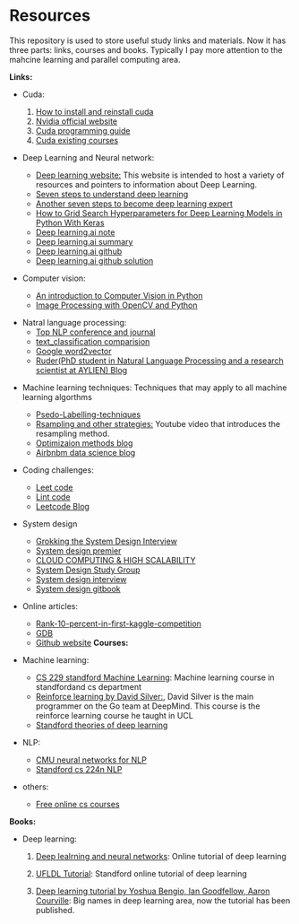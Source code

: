 # Resources

This repository is used to store useful study links and materials. Now it has three parts: links, courses and books. Typically I pay more attention to the mahcine learning and parallel computing area.

**Links:**

- Cuda:

  1) [How to install and reinstall cuda](http://www.cnblogs.com/mayi2010/p/5604586.html)
  2) [Nvidia official website](http://www.nvidia.com/page/home.html)
  3) [Cuda programming guide](http://docs.nvidia.com/cuda/)
  4) [Cuda existing courses](https://developer.nvidia.com/educators/existing-courses)
- Deep Learning and Neural network:
  - [Deep learning website:](http://deeplearning.net/) This website is intended to host a variety of resources and pointers to information about Deep Learning. 
  - [Seven steps to understand deep learning](http://www.kdnuggets.com/2016/01/seven-steps-deep-learning.html)
  - [Another seven steps to become deep learning expert](https://www.linkedin.com/pulse/7-steps-becoming-deep-learning-expert-ankit-agarwal)
  - [How to Grid Search Hyperparameters for Deep Learning Models in Python With Keras](https://machinelearningmastery.com/grid-search-hyperparameters-deep-learning-models-python-keras/)
  - [Deep learning.ai note](http://www.ai-start.com/dl2017/)
  - [Deep learning.ai summary](https://github.com/mbadry1/DeepLearning.ai-Summary)
  - [Deep learning.ai github](https://github.com/Kulbear/deep-learning-coursera)
  - [Deep learning.ai github solution](https://github.com/JudasDie/deeplearning.ai)

- Computer vision:
  * [An introduction to Computer Vision in Python](https://alexlouden.com/posts/2016-computer-vision-on-strawberries.html)
  * [Image Processing with OpenCV and Python](http://funcvis.org/blog/?p=44)
 
* Natral language processing:
  * [Top NLP conference and journal](http://blog.paramitamirza.com/2014/01/17/top-nlpcl-conferences-and-journals/)
  * [text_classification comparision](https://github.com/brightmart/text_classification)
  * [Google word2vector](https://code.google.com/archive/p/word2vec/)
  * [Ruder(PhD student in Natural Language Processing and a research scientist at AYLIEN) Blog](http://ruder.io/optimizing-gradient-descent/)

- Machine learning techniques: Techniques that may apply to all machine learning algorthms
  * [Psedo-Labelling-techniques](https://www.analyticsvidhya.com/blog/2017/09/pseudo-labelling-semi-supervised-learning-technique/)
  * [Rsampling and other strategies:](https://www.youtube.com/watch?v=-Z1PaqYKC1w&t=299s) Youtube video that introduces the resampling method.
  * [Optimizaion methods blog](http://ruder.io/optimizing-gradient-descent/)
  * [Airbnbm data science blog](https://medium.com/airbnb-engineering/data/home)

- Coding challenges:
  * [Leet code](https://leetcode.com)
  * [Lint code](https://www.lintcode.com)
  * [Leetcode Blog](http://www.cnblogs.com/grandyang/p/4606334.html)
  
- System design
  * [Grokking the System Design Interview](https://www.educative.io/collection/5668639101419520/5649050225344512)
  * [System design premier](https://github.com/donnemartin/system-design-primer)
  * [CLOUD COMPUTING & HIGH SCALABILITY](http://www.wayne.ink/2018/03/20/Distributed-System/System-Design/)
  * [System Design Study Group](http://systemdesigns.blogspot.com/2015/11/0.html)
  * [System design interview](https://github.com/checkcheckzz/system-design-interview)
  * [System design gitbook](https://soulmachine.gitbooks.io/system-design/content/cn/task-scheduler.html?q=)

  
- Online articles:
  * [Rank-10-percent-in-first-kaggle-competition](https://dnc1994.com/2016/04/rank-10-percent-in-first-kaggle-competition/)
  * [GDB](https://www.youtube.com/watch?v=xQ0ONbt-qPs)
  * [Github website](http://jmcglone.com/guides/github-pages/)
  **Courses:**
- Machine learning:   

    * [CS 229 standford Machine Learning](http://cs229.stanford.edu/): Machine learning course in standfordand cs department
    * [Reinforce learning by David Silver:](http://http://www0.cs.ucl.ac.uk/staff/d.silver/web/Teaching.html), David Silver is the main programmer on the Go team at DeepMind. This course is the reinforce learning course he taught in UCL 
    * [Standford theories of deep learning](https://www.researchgate.net/project/Theories-of-Deep-Learning)

- NLP:
    * [CMU neural networks for NLP](http://phontron.com/class/nn4nlp2017/)
    * [Standford cs 224n NLP](http://web.stanford.edu/class/cs224n/syllabus.html)
    
- others: 
  * [Free online cs courses](https://github.com/prakhar1989/awesome-courses)

**Books:**
 - Deep learning:
   1) [Deep lealrning and neural networks](http://neuralnetworksanddeeplearning.com/): Online tutorial of deep learning
   
   2) [UFLDL Tutorial](http://deeplearning.stanford.edu/wiki/index.php/UFLDL_Tutorial): Standford online tutorial of deep learning
   
   3) [Deep learning tutorial by Yoshua Bengio, Ian Goodfellow, Aaron Courville](http://deeplearning.net/reading-list/tutorials/): Big names in deep learning area, now the tutorial has been published.
